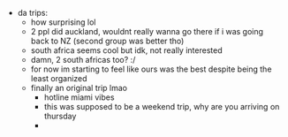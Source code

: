 - da trips:
	- how surprising lol
	- 2 ppl did auckland, wouldnt really wanna go there if i was going back to NZ (second group was better tho)
	- south africa seems cool but idk, not really interested
	- damn, 2 south africas too? :/
	- for now im starting to feel like ours was the best despite being the least organized
	- finally an original trip lmao
		- hotline miami vibes
		- this was supposed to be a weekend trip, why are you arriving on thursday
		-